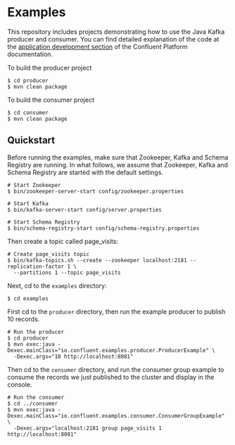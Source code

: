 Examples
========

This repository includes projects demonstrating how to use the Java Kafka producer
and consumer. You can find detailed explanation of the code at the
[application development section](http://confluent.io/docs/current/app-development.html)
of the Confluent Platform documentation.

To build the producer project

    $ cd producer
    $ mvn clean package

To build the consumer project

    $ cd consumer
    $ mvn clean package

Quickstart
----------

Before running the examples, make sure that Zookeeper, Kafka and Schema Registry are
running. In what follows, we assume that Zookeeper, Kafka and Schema Registry are
started with the default settings.

    # Start Zookeeper
    $ bin/zookeeper-server-start config/zookeeper.properties

    # Start Kafka
    $ bin/kafka-server-start config/server.properties

    # Start Schema Registry
    $ bin/schema-registry-start config/schema-registry.properties

Then create a topic called page_visits:

    # Create page_visits topic
    $ bin/kafka-topics.sh --create --zookeeper localhost:2181 --replication-factor 1 \
      --partitions 1 --topic page_visits

Next, cd to the `examples` directory:

    $ cd examples

First cd to the `producer` directory, then run the example producer to publish 10 records.

    # Run the producer
    $ cd producer
    $ mvn exec:java -Dexec.mainClass="io.confluent.examples.producer.ProducerExample" \
      -Dexec.args="10 http://localhost:8081"

Then cd to the `consumer` directory, and run the consumer group example to consume
the records we just published to the cluster and display in the console.

    # Run the consumer
    $ cd ../consumer
    $ mvn exec:java -Dexec.mainClass="io.confluent.examples.consumer.ConsumerGroupExample" \
      -Dexec.args="localhost:2181 group page_visits 1 http://localhost:8081"
